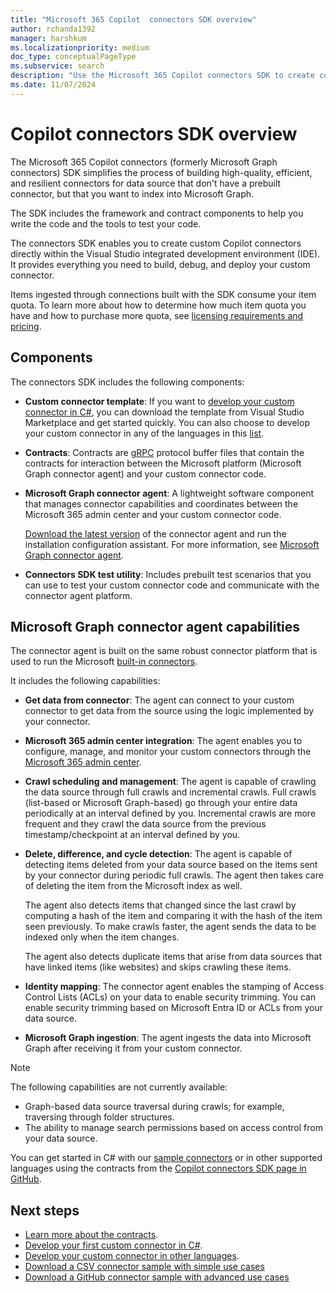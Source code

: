 ```yaml
---
title: "Microsoft 365 Copilot  connectors SDK overview"
author: rchanda1392
manager: harshkum
ms.localizationpriority: medium
doc_type: conceptualPageType
ms.subservice: search
description: "Use the Microsoft 365 Copilot connectors SDK to create custom Copilot connectors."
ms.date: 11/07/2024
---
```


# Copilot connectors SDK overview

The Microsoft 365 Copilot connectors (formerly Microsoft Graph connectors) SDK simplifies the process of building high-quality, efficient, and resilient connectors for data source that don't have a prebuilt connector, but that you want to index into Microsoft Graph.

The SDK includes the framework and contract components to help you write the code and the tools to test your code.

The connectors SDK enables you to create custom Copilot connectors directly within the Visual Studio integrated development environment (IDE). It provides everything you need to build, debug, and deploy your custom connector.

Items ingested through connections built with the SDK consume your item quota. To learn more about how to determine how much item quota you have and how to purchase more quota, see [licensing requirements and pricing](/microsoftsearch/licensing). 

## Components

The connectors SDK includes the following components:

- **Custom connector template**: If you want to [develop your custom connector in C#](/graph/custom-connector-sdk-sample-create), you can download the template from Visual Studio Marketplace and get started quickly. You can also choose to develop your custom connector in any of the languages in this [list](https://grpc.io/docs/languages/).

- **Contracts**: Contracts are [gRPC](https://grpc.io/docs/what-is-grpc/) protocol buffer files that contain the contracts for interaction between the Microsoft platform (Microsoft Graph connector agent) and your custom connector code.

- **Microsoft Graph connector agent**: A lightweight software component that manages connector capabilities and coordinates between the Microsoft 365 admin center and your custom connector code.

    [Download the latest version](https://aka.ms/gca/) of the connector agent and run the installation configuration assistant. For more information, see [Microsoft Graph connector agent](/MicrosoftSearch/graph-connector-agent/).

- **Connectors SDK test utility**: Includes prebuilt test scenarios that you can use to test your custom connector code and communicate with the connector agent platform.

## Microsoft Graph connector agent capabilities

The connector agent is built on the same robust connector platform that is used to run the Microsoft [built-in connectors](https://www.microsoft.com/microsoft-search/connectors/?publisher=Microsoft&category=).

It includes the following capabilities:

- **Get data from connector**: The agent can connect to your custom connector to get data from the source using the logic implemented by your connector.

- **Microsoft 365 admin center integration**: The agent enables you to configure, manage, and monitor your custom connectors through the [Microsoft 365 admin center](https://admin.microsoft.com/adminportal/home#/MicrosoftSearch/Connectors/add).

- **Crawl scheduling and management**: The agent is capable of crawling the data source through full crawls and incremental crawls. Full crawls (list-based or Microsoft Graph-based) go through your entire data periodically at an interval defined by you. Incremental crawls are more frequent and they crawl the data source from the previous timestamp/checkpoint at an interval defined by you.

- **Delete, difference, and cycle detection**: The agent is capable of detecting items deleted from your data source based on the items sent by your connector during periodic full crawls. The agent then takes care of deleting the item from the Microsoft index as well.

    The agent also detects items that changed since the last crawl by computing a hash of the item and comparing it with the hash of the item seen previously. To make crawls faster, the agent sends the data to be indexed only when the item changes.

    The agent also detects duplicate items that arise from data sources that have linked items (like websites) and skips crawling these items.

- **Identity mapping**: The connector agent enables the stamping of Access Control Lists (ACLs) on your data to enable security trimming. You can enable security trimming based on Microsoft Entra ID or ACLs from your data source.

- **Microsoft Graph ingestion**: The agent ingests the data into Microsoft Graph after receiving it from your custom connector.

>[!Note]
> The following capabilities are not currently available:
> - Graph-based data source traversal during crawls; for example, traversing through folder structures.
> - The ability to manage search permissions based on access control from your data source.

You can get started in C# with our [sample connectors](https://github.com/microsoftgraph/msgraph-connectors-sdk/tree/main/C%23%20samples) or in other supported languages using the contracts from the [Copilot connectors SDK page in GitHub](https://github.com/microsoftgraph/msgraph-connectors-sdk).

## Next steps

* [Learn more about the contracts](/graph/custom-connector-sdk-contracts-services).
* [Develop your first custom connector in C#](/graph/custom-connector-sdk-sample-overview).
* [Develop your custom connector in other languages](/graph/custom-connector-sdk-other-languages).
* [Download a CSV connector sample with simple use cases](https://github.com/microsoftgraph/msgraph-connectors-sdk/tree/main/C%23%20samples/CsvConnector)
* [Download a GitHub connector sample with advanced use cases](https://github.com/microsoftgraph/msgraph-connectors-sdk/tree/main/C%23%20samples/GithubConnector)
